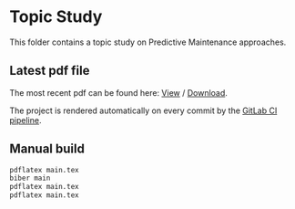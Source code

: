# Topic Study

This folder contains a topic study on Predictive Maintenance approaches.

## Latest pdf file

The most recent pdf can be found here: [View](https://git.cs.uni-paderborn.de/machine-learning-for-predictive-maintenance/documentation/-/jobs/artifacts/master/file/topic%20study/main.pdf?job=build_topic_study) / [Download](https://git.cs.uni-paderborn.de/machine-learning-for-predictive-maintenance/documentation/-/jobs/artifacts/master/raw/topic%20study/main.pdf?job=build_topic_study).

The project is rendered automatically on every commit by the [GitLab CI pipeline](https://git.cs.uni-paderborn.de/machine-learning-for-predictive-maintenance/documentation/-/blob/master/.gitlab-ci.yml).

## Manual build
```bash
pdflatex main.tex
biber main
pdflatex main.tex
pdflatex main.tex
```